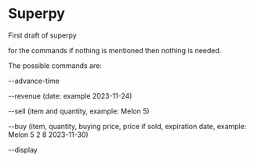 # Superpy
First draft of superpy

for the commands if nothing is mentioned then nothing is needed.

The possible commands are:

--advance-time

--revenue (date: example 2023-11-24)

--sell (item and quantity, example: Melon 5)

--buy (item, quantity, buying price, price if sold, expiration date, example: Melon 5 2 8 2023-11-30)

--display 
